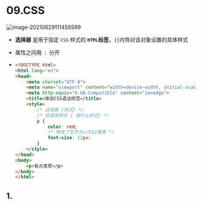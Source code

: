 # 09.CSS

![image-20210629111456599](https://raw.githubusercontent.com/TWDH/Leetcode-From-Zero/pictures/img/image-20210629111456599.png)

- **选择器** 是用于指定 `CSS` 样式的 **`HTML`标签**，`{}`内饰对该对象设置的具体样式

- 属性之间用 `；` 分开

- ```html
  <!DOCTYPE html>
  <html lang="en">
  <head>
      <meta charset="UTF-8">
      <meta name="viewport" content="width=device-width, initial-scale=1.0">
      <meta http-equiv="X-UA-Compatible" content="ie=edge">
      <title>体验CSS语法规范</title>
      <style>
          /* 选择器 {样式} */
          /* 给谁改样式 { 改什么样式} */
          p {
              color: red;
              /* 修改了文字大小为12像素 */
              font-size: 12px;  
          }
      </style>
  </head>
  <body>
      <p>有点意思</p>
  </body>
  </html>
  ```



## 1. 









































